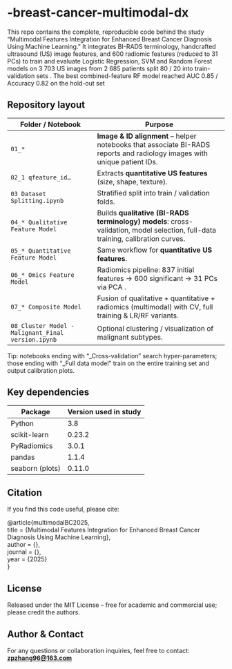 # -breast-cancer-multimodal-dx

This repo contains the complete, reproducible code behind the study
“Multimodal Features Integration for Enhanced Breast Cancer Diagnosis Using Machine Learning.”
It integrates BI-RADS terminology, handcrafted ultrasound (US) image features, and 600 radiomic features (reduced to 31 PCs) to train and evaluate Logistic Regression, SVM and Random Forest models on 3 703 US images from 2 685 patients split 80 / 20 into train-validation sets 
.
The best combined-feature RF model reached AUC 0.85 / Accuracy 0.82 on the hold-out set

## Repository layout
| Folder / Notebook                                  | Purpose                                                                                                                         |
| -------------------------------------------------- | ------------------------------------------------------------------------------------------------------------------------------- |
| `01_*`                                             | **Image & ID alignment** – helper notebooks that associate BI-RADS reports and radiology images with unique patient IDs.        |
| `02_1 qfeature_id…`                                | Extracts **quantitative US features** (size, shape, texture).                                                                   |
| `03 Dataset Splitting.ipynb`                       | Stratified split into train / validation folds.                                                                                 |
| `04_* Qualitative Feature Model`                   | Builds **qualitative (BI-RADS terminology) models**: cross-validation, model selection, full-data training, calibration curves. |
| `05_* Quantitative Feature Model`                  | Same workflow for **quantitative US features**.                                                                                 |
| `06_* Omics Feature Model`                         | Radiomics pipeline: 837 initial features → 600 significant → 31 PCs via PCA .                                                   |
| `07_* Composite Model`                             | Fusion of qualitative + quantitative + radiomics (multimodal) with CV, full training & LR/RF variants.                          |
| `08_Cluster Model - Malignant_Final version.ipynb` | Optional clustering / visualization of malignant subtypes.                                                                      |

Tip: notebooks ending with “_Cross-validation” search hyper-parameters; those ending with “_Full data model” train on the entire training set and output calibration plots.



## Key dependencies
| Package         | Version used in study |
| --------------- | --------------------- |
| Python          | 3.8                   |
| scikit-learn    | 0.23.2                |
| PyRadiomics     | 3.0.1                 |
| pandas          | 1.1.4                 |
| seaborn (plots) | 0.11.0                |



## Citation
If you find this code useful, please cite:


@article{multimodalBC2025,\
  title   = {Multimodal Features Integration for Enhanced Breast Cancer Diagnosis Using Machine Learning},\
  author  = {},\
  journal = {},\
  year    = {2025}\
}


## License
Released under the MIT License – free for academic and commercial use; please credit the authors.

## Author & Contact

For any questions or collaboration inquiries, feel free to contact: **zpzhang96@163.com**



